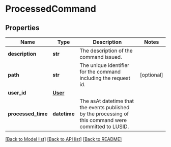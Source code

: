 # ProcessedCommand

## Properties
Name | Type | Description | Notes
------------ | ------------- | ------------- | -------------
**description** | **str** | The description of the command issued. | 
**path** | **str** | The unique identifier for the command including the request id. | [optional] 
**user_id** | [**User**](User.md) |  | 
**processed_time** | **datetime** | The asAt datetime that the events published by the processing of this command were committed to LUSID. | 

[[Back to Model list]](../README.md#documentation-for-models) [[Back to API list]](../README.md#documentation-for-api-endpoints) [[Back to README]](../README.md)


